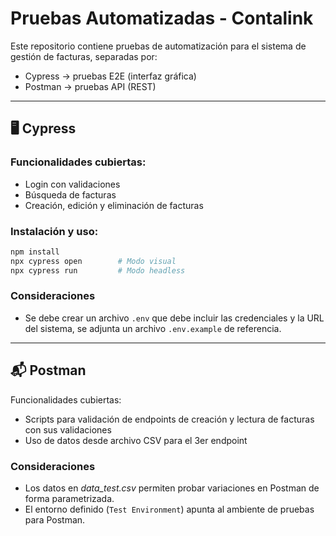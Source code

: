 # Pruebas Automatizadas - Contalink

Este repositorio contiene pruebas de automatización para el sistema de gestión de facturas, separadas por:

- Cypress → pruebas E2E (interfaz gráfica)
- Postman → pruebas API (REST)

---

## 🖥️ Cypress

### Funcionalidades cubiertas:
- Login con validaciones
- Búsqueda de facturas
- Creación, edición y eliminación de facturas

### Instalación y uso:
```bash
npm install
npx cypress open        # Modo visual
npx cypress run         # Modo headless
```
### Consideraciones
- Se debe crear un archivo `.env` que debe incluir las credenciales y la URL del sistema, se adjunta un archivo `.env.example` de referencia.
---

## 📬 Postman
Funcionalidades cubiertas:

- Scripts para validación de endpoints de creación y lectura de facturas con sus validaciones
- Uso de datos desde archivo CSV para el 3er endpoint

### Consideraciones
- Los datos en _data_test.csv_ permiten probar variaciones en Postman de forma parametrizada.
- El entorno definido (`Test Environment`) apunta al ambiente de pruebas para Postman.

